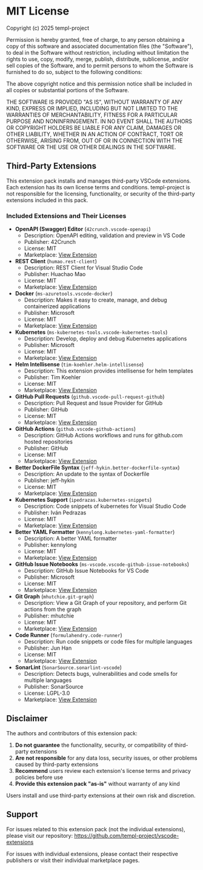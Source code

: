 # MIT License

Copyright (c) 2025 templ-project

Permission is hereby granted, free of charge, to any person obtaining a copy
of this software and associated documentation files (the "Software"), to deal
in the Software without restriction, including without limitation the rights
to use, copy, modify, merge, publish, distribute, sublicense, and/or sell
copies of the Software, and to permit persons to whom the Software is
furnished to do so, subject to the following conditions:

The above copyright notice and this permission notice shall be included in all
copies or substantial portions of the Software.

THE SOFTWARE IS PROVIDED "AS IS", WITHOUT WARRANTY OF ANY KIND, EXPRESS OR
IMPLIED, INCLUDING BUT NOT LIMITED TO THE WARRANTIES OF MERCHANTABILITY,
FITNESS FOR A PARTICULAR PURPOSE AND NONINFRINGEMENT. IN NO EVENT SHALL THE
AUTHORS OR COPYRIGHT HOLDERS BE LIABLE FOR ANY CLAIM, DAMAGES OR OTHER
LIABILITY, WHETHER IN AN ACTION OF CONTRACT, TORT OR OTHERWISE, ARISING FROM,
OUT OF OR IN CONNECTION WITH THE SOFTWARE OR THE USE OR OTHER DEALINGS IN THE
SOFTWARE.

## Third-Party Extensions

This extension pack installs and manages third-party VSCode extensions. Each extension has its own license terms and conditions. templ-project is not responsible for the licensing, functionality, or security of the third-party extensions included in this pack.

### Included Extensions and Their Licenses

- **OpenAPI (Swagger) Editor** (`42crunch.vscode-openapi`)
  - Description: OpenAPI editing, validation and preview in VS Code
  - Publisher: 42Crunch
  - License: MIT
  - Marketplace: [View Extension](https://marketplace.visualstudio.com/items?itemName=42crunch.vscode-openapi)
- **REST Client** (`humao.rest-client`)
  - Description: REST Client for Visual Studio Code
  - Publisher: Huachao Mao
  - License: MIT
  - Marketplace: [View Extension](https://marketplace.visualstudio.com/items?itemName=humao.rest-client)
- **Docker** (`ms-azuretools.vscode-docker`)
  - Description: Makes it easy to create, manage, and debug containerized applications
  - Publisher: Microsoft
  - License: MIT
  - Marketplace: [View Extension](https://marketplace.visualstudio.com/items?itemName=ms-azuretools.vscode-docker)
- **Kubernetes** (`ms-kubernetes-tools.vscode-kubernetes-tools`)
  - Description: Develop, deploy and debug Kubernetes applications
  - Publisher: Microsoft
  - License: MIT
  - Marketplace: [View Extension](https://marketplace.visualstudio.com/items?itemName=ms-kubernetes-tools.vscode-kubernetes-tools)
- **Helm Intellisense** (`tim-koehler.helm-intellisense`)
  - Description: This extension provides intellisense for helm templates
  - Publisher: Tim Koehler
  - License: MIT
  - Marketplace: [View Extension](https://marketplace.visualstudio.com/items?itemName=tim-koehler.helm-intellisense)
- **GitHub Pull Requests** (`github.vscode-pull-request-github`)
  - Description: Pull Request and Issue Provider for GitHub
  - Publisher: GitHub
  - License: MIT
  - Marketplace: [View Extension](https://marketplace.visualstudio.com/items?itemName=github.vscode-pull-request-github)
- **GitHub Actions** (`github.vscode-github-actions`)
  - Description: GitHub Actions workflows and runs for github.com hosted repositories
  - Publisher: GitHub
  - License: MIT
  - Marketplace: [View Extension](https://marketplace.visualstudio.com/items?itemName=github.vscode-github-actions)
- **Better DockerFile Syntax** (`jeff-hykin.better-dockerfile-syntax`)
  - Description: An update to the syntax of Dockerfile
  - Publisher: jeff-hykin
  - License: MIT
  - Marketplace: [View Extension](https://marketplace.visualstudio.com/items?itemName=jeff-hykin.better-dockerfile-syntax)
- **Kubernetes Support** (`ipedrazas.kubernetes-snippets`)
  - Description: Code snippets of kubernetes for Visual Studio Code
  - Publisher: Iván Pedrazas
  - License: MIT
  - Marketplace: [View Extension](https://marketplace.visualstudio.com/items?itemName=ipedrazas.kubernetes-snippets)
- **Better YAML Formatter** (`kennylong.kubernetes-yaml-formatter`)
  - Description: A better YAML formatter
  - Publisher: kennylong
  - License: MIT
  - Marketplace: [View Extension](https://marketplace.visualstudio.com/items?itemName=kennylong.kubernetes-yaml-formatter)
- **GitHub Issue Notebooks** (`ms-vscode.vscode-github-issue-notebooks`)
  - Description: GitHub Issue Notebooks for VS Code
  - Publisher: Microsoft
  - License: MIT
  - Marketplace: [View Extension](https://marketplace.visualstudio.com/items?itemName=ms-vscode.vscode-github-issue-notebooks)
- **Git Graph** (`mhutchie.git-graph`)
  - Description: View a Git Graph of your repository, and perform Git actions from the graph
  - Publisher: mhutchie
  - License: MIT
  - Marketplace: [View Extension](https://marketplace.visualstudio.com/items?itemName=mhutchie.git-graph)
- **Code Runner** (`formulahendry.code-runner`)
  - Description: Run code snippets or code files for multiple languages
  - Publisher: Jun Han
  - License: MIT
  - Marketplace: [View Extension](https://marketplace.visualstudio.com/items?itemName=formulahendry.code-runner)
- **SonarLint** (`SonarSource.sonarlint-vscode`)
  - Description: Detects bugs, vulnerabilities and code smells for multiple languages
  - Publisher: SonarSource
  - License: LGPL-3.0
  - Marketplace: [View Extension](https://marketplace.visualstudio.com/items?itemName=SonarSource.sonarlint-vscode)

## Disclaimer

The authors and contributors of this extension pack:

1. **Do not guarantee** the functionality, security, or compatibility of third-party extensions
2. **Are not responsible** for any data loss, security issues, or other problems caused by third-party extensions
3. **Recommend** users review each extension's license terms and privacy policies before use
4. **Provide this extension pack "as-is"** without warranty of any kind

Users install and use third-party extensions at their own risk and discretion.

## Support

For issues related to this extension pack (not the individual extensions), please visit our repository:
https://github.com/templ-project/vscode-extensions

For issues with individual extensions, please contact their respective publishers or visit their individual marketplace pages.
